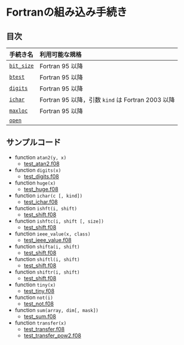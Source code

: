 # Fortranの組み込み手続き #

## 目次 ##

|手続き名|利用可能な規格|
|:-|:-|
|[`bit_size`](ReadMe/bit_size.md)|Fortran 95 以降|
|[`btest`](ReadMe/btest.md)|Fortran 95 以降|
|[`digits`](ReadMe/digits.md)|Fortran 95 以降|
|[`ichar`](ReadMe/ichar.md)|Fortran 95 以降，引数 `kind` は Fortran 2003 以降|
|[`maxloc`](ReadMe/maxloc.md)|Fortran 95 以降|
|[`open`](ReadMe/open.md)|

## サンプルコード ##

- function `atan2(y, x)`
  - [test_atan2.f08](Example/test_atan2.f08)
- function `digits(x)`
  - [test_digits.f08](Example/test_digits.f08)
- function `huge(x)`
  - [test_huge.f08](Example/test_huge.f08)
- function `ichar(c [, kind])`
  - [test_ichar.f08](Example/test_ichar.f08)
- function `ishft(i, shift)`
  - [test_shift.f08](Example/test_shift.f08)
- function `ishftc(i, shift [, size])`
  - [test_shift.f08](Example/test_shift.f08)
- function `ieee_value(x, class)`
  - [test_ieee_value.f08](Example/test_ieee_value.f08)
- function `shifta(i, shift)`
  - [test_shift.f08](Example/test_shift.f08)
- function `shiftl(i, shift)`
  - [test_shift.f08](Example/test_shift.f08)
- function `shiftr(i, shift)`
  - [test_shift.f08](Example/test_shift.f08)
- function `tiny(x)`
  - [test_tiny.f08](Example/test_tiny.f08)
- function `not(i)`
  - [test_not.f08](Example/test_not.f08)
- function `sum(array, dim[, mask])`
  - [test_sum.f08](Example/test_sum.f08)
- function `transfer(x)`
  - [test_transfer.f08](Example/test_transfer.f08)
  - [test_transfer_pow2.f08](Example/test_transfer_pow2.f08)

<!-- EOF -->
